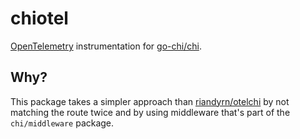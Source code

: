# chiotel

[OpenTelemetry](https://opentelemetry.io/) instrumentation for
[go-chi/chi](https://github.com/go-chi/chi).

## Why?

This package takes a simpler approach than
[riandyrn/otelchi](https://github.com/riandyrn/otelchi) by not matching the
route twice and by using middleware that's part of the `chi/middleware` package.
